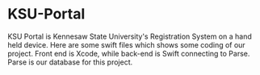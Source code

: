# KSU-Portal
KSU Portal is Kennesaw State University's Registration System on a hand held device.  Here are some swift files which shows some coding of our project.  Front end is Xcode, while back-end is Swift connecting to Parse.  Parse is our database for this project.
